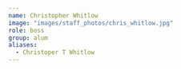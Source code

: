 ```yaml
---
name: Christopher Whitlow
image: "images/staff_photos/chris_whitlow.jpg"
role: boss
group: alum
aliases:
  - Christoper T Whitlow
---
```


